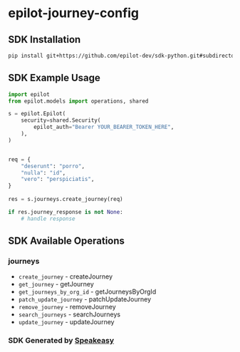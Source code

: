 # epilot-journey-config

<!-- Start SDK Installation -->
## SDK Installation

```bash
pip install git+https://github.com/epilot-dev/sdk-python.git#subdirectory=journey_config
```
<!-- End SDK Installation -->

## SDK Example Usage
<!-- Start SDK Example Usage -->
```python
import epilot
from epilot.models import operations, shared

s = epilot.Epilot(
    security=shared.Security(
        epilot_auth="Bearer YOUR_BEARER_TOKEN_HERE",
    ),
)


req = {
    "deserunt": "porro",
    "nulla": "id",
    "vero": "perspiciatis",
}
    
res = s.journeys.create_journey(req)

if res.journey_response is not None:
    # handle response
```
<!-- End SDK Example Usage -->

<!-- Start SDK Available Operations -->
## SDK Available Operations


### journeys

* `create_journey` - createJourney
* `get_journey` - getJourney
* `get_journeys_by_org_id` - getJourneysByOrgId
* `patch_update_journey` - patchUpdateJourney
* `remove_journey` - removeJourney
* `search_journeys` - searchJourneys
* `update_journey` - updateJourney
<!-- End SDK Available Operations -->

### SDK Generated by [Speakeasy](https://docs.speakeasyapi.dev/docs/using-speakeasy/client-sdks)
